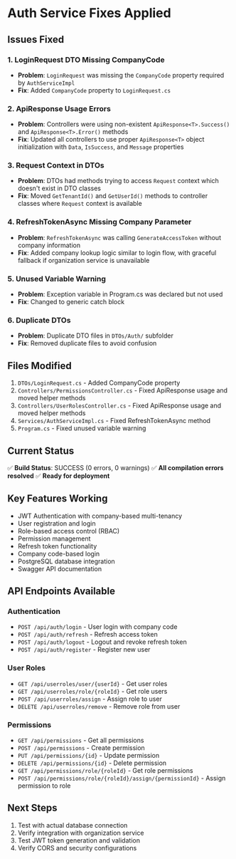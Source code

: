 # Auth Service Fixes Applied

## Issues Fixed

### 1. **LoginRequest DTO Missing CompanyCode**
- **Problem**: `LoginRequest` was missing the `CompanyCode` property required by `AuthServiceImpl`
- **Fix**: Added `CompanyCode` property to `LoginRequest.cs`

### 2. **ApiResponse Usage Errors**
- **Problem**: Controllers were using non-existent `ApiResponse<T>.Success()` and `ApiResponse<T>.Error()` methods
- **Fix**: Updated all controllers to use proper `ApiResponse<T>` object initialization with `Data`, `IsSuccess`, and `Message` properties

### 3. **Request Context in DTOs**
- **Problem**: DTOs had methods trying to access `Request` context which doesn't exist in DTO classes
- **Fix**: Moved `GetTenantId()` and `GetUserId()` methods to controller classes where `Request` context is available

### 4. **RefreshTokenAsync Missing Company Parameter**
- **Problem**: `RefreshTokenAsync` was calling `GenerateAccessToken` without company information
- **Fix**: Added company lookup logic similar to login flow, with graceful fallback if organization service is unavailable

### 5. **Unused Variable Warning**
- **Problem**: Exception variable in Program.cs was declared but not used
- **Fix**: Changed to generic catch block

### 6. **Duplicate DTOs**
- **Problem**: Duplicate DTO files in `DTOs/Auth/` subfolder
- **Fix**: Removed duplicate files to avoid confusion

## Files Modified

1. `DTOs/LoginRequest.cs` - Added CompanyCode property
2. `Controllers/PermissionsController.cs` - Fixed ApiResponse usage and moved helper methods
3. `Controllers/UserRolesController.cs` - Fixed ApiResponse usage and moved helper methods  
4. `Services/AuthServiceImpl.cs` - Fixed RefreshTokenAsync method
5. `Program.cs` - Fixed unused variable warning

## Current Status

✅ **Build Status**: SUCCESS (0 errors, 0 warnings)
✅ **All compilation errors resolved**
✅ **Ready for deployment**

## Key Features Working

- JWT Authentication with company-based multi-tenancy
- User registration and login
- Role-based access control (RBAC)
- Permission management
- Refresh token functionality
- Company code-based login
- PostgreSQL database integration
- Swagger API documentation

## API Endpoints Available

### Authentication
- `POST /api/auth/login` - User login with company code
- `POST /api/auth/refresh` - Refresh access token
- `POST /api/auth/logout` - Logout and revoke refresh token
- `POST /api/auth/register` - Register new user

### User Roles
- `GET /api/userroles/user/{userId}` - Get user roles
- `GET /api/userroles/role/{roleId}` - Get role users
- `POST /api/userroles/assign` - Assign role to user
- `DELETE /api/userroles/remove` - Remove role from user

### Permissions
- `GET /api/permissions` - Get all permissions
- `POST /api/permissions` - Create permission
- `PUT /api/permissions/{id}` - Update permission
- `DELETE /api/permissions/{id}` - Delete permission
- `GET /api/permissions/role/{roleId}` - Get role permissions
- `POST /api/permissions/role/{roleId}/assign/{permissionId}` - Assign permission to role

## Next Steps

1. Test with actual database connection
2. Verify integration with organization service
3. Test JWT token generation and validation
4. Verify CORS and security configurations